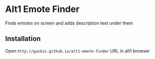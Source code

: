 # Alt1 Emote Finder

Finds emotes on screen and adds description text under them

## Installation

Open `http://guskis.github.io/alt1-emote-finder` URL in alt1 browser
